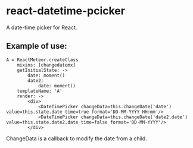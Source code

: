 react-datetime-pcicker
======================
A date-time picker for React.

Example of use:
---------------

```cjsx
A = ReactMeteor.createClass
    mixins: [changedatemx]
    getInitialState: ->
        date: moment()
        date2: 
            date: moment()
    templateName: 'A'
    render: ->
        <div>
            <DateTimePicker changeData=this.changeDate('date') value=this.state.date time=true format='DD-MM-YYYY HH:mm'/>
            <DateTimePicker changeData=this.changeDate('date2.date') value=this.state.date2.date time=false format='DD-MM-YYYY'/>
        </div>
```

ChangeData is a callback to modify the date from a child.